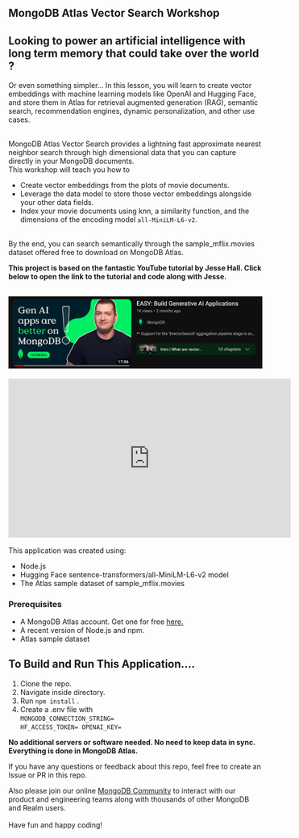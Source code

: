 ## MongoDB Atlas Vector Search Workshop

<h2>Looking to power an artificial intelligence with long term memory that could take over the world ?</h2>
<p>Or even something simpler... In this lesson, you will learn to create vector embeddings with machine learning models like OpenAI and Hugging Face, and store them in Atlas for retrieval augmented generation (RAG), semantic search, recommendation engines, dynamic personalization, and other use cases.</p>
<br/>
MongoDB Atlas Vector Search provides a lightning fast approximate nearest neighbor search through high dimensional data that you can capture directly in your MongoDB documents. 
<br/>
This workshop will teach you how to

- Create vector embeddings from the plots of movie documents.
- Leverage the data model to store those vector embeddings alongside your other data fields.
- Index your movie documents using knn, a similarity function, and the dimensions of the encoding model <code>all-MiniLM-L6-v2</code>.

<br/> By the end, you can search semantically through the sample_mflix.movies dataset offered free to download on MongoDB Atlas.

**This project is based on the fantastic YouTube tutorial by Jesse Hall. Click below to open the link to the tutorial and code along with Jesse.**

<br/>
<div align="center">
<a href="https://www.youtube.com/embed/wOdZ1hEWvjU?si=Z69G9eKLFKC4LfUs"><img src="JesseYouTube.png" width="600"  /></a>
</div>
<br/>

<iframe width="560" height="315" src="https://www.youtube.com/embed/wOdZ1hEWvjU?si=Z69G9eKLFKC4LfUs" title="YouTube video player" frameborder="0" allow="accelerometer; autoplay; clipboard-write; encrypted-media; gyroscope; picture-in-picture; web-share" allowfullscreen></iframe>

<p>This application was created using:</p>

- Node.js
- Hugging Face sentence-transformers/all-MiniLM-L6-v2 model
- The Atlas sample dataset of sample_mflix.movies

<h3>Prerequisites</h3>

- A MongoDB Atlas account. Get one for free <a href="https://www.mongodb.com/cloud/atlas">here.</a>
- A recent version of Node.js and npm.
- Atlas sample dataset

<h2>To Build and Run This Application....</h2>

1. Clone the repo.
2. Navigate inside directory.
3. Run <code>npm install</code> .
4. Create a .env file with<br/>
   <code>MONGODB_CONNECTION_STRING=
   HF_ACCESS_TOKEN=
   OPENAI_KEY=</code>

**No additional servers or software needed. No need to keep data in sync. Everything is done in MongoDB Atlas.**

If you have any questions or feedback about this repo, feel free to create an Issue or PR in this repo.

Also please join our online <a href="https://developer.mongodb.com/community/forums/">MongoDB Community</a> to interact with our product and engineering teams along with thousands of other MongoDB and Realm users. <br/><br/>Have fun and happy coding!
